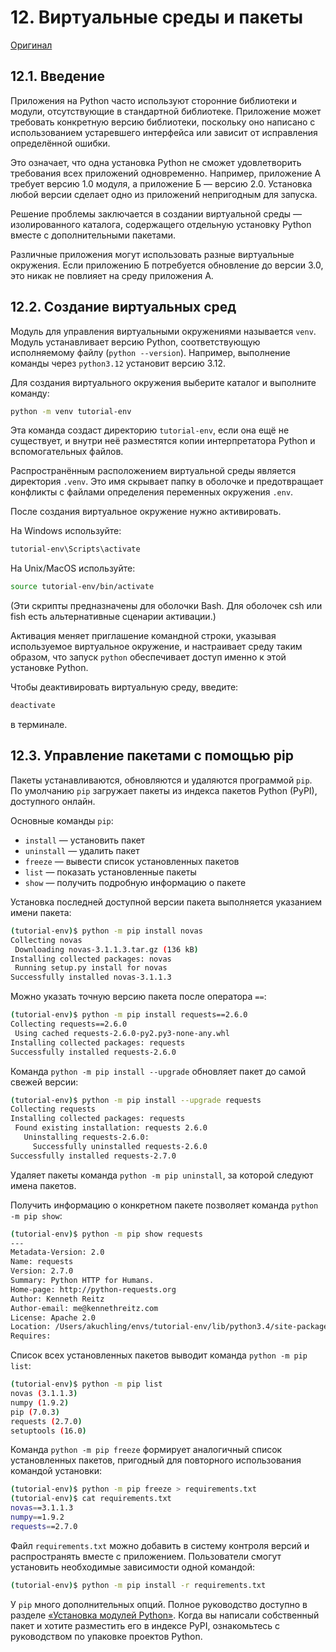 # 12. Виртуальные среды и пакеты

[Оригинал](https://docs.python.org/3.12/tutorial/venv.html)

## 12.1. Введение

Приложения на Python часто используют сторонние библиотеки и модули, отсутствующие в стандартной библиотеке. Приложение может требовать конкретную версию библиотеки, поскольку оно написано с использованием устаревшего интерфейса или зависит от исправления определённой ошибки.

Это означает, что одна установка Python не сможет удовлетворить требования всех приложений одновременно. Например, приложение А требует версию 1.0 модуля, а приложение Б — версию 2.0. Установка любой версии сделает одно из приложений непригодным для запуска.

Решение проблемы заключается в создании виртуальной среды — изолированного каталога, содержащего отдельную установку Python вместе с дополнительными пакетами.

Различные приложения могут использовать разные виртуальные окружения. Если приложению Б потребуется обновление до версии 3.0, это никак не повлияет на среду приложения А.

## 12.2. Создание виртуальных сред

Модуль для управления виртуальными окружениями называется `venv`. Модуль устанавливает версию Python, соответствующую исполняемому файлу (`python --version`). Например, выполнение команды через `python3.12` установит версию 3.12.

Для создания виртуального окружения выберите каталог и выполните команду:

```bash
python -m venv tutorial-env
```

Эта команда создаст директорию `tutorial-env`, если она ещё не существует, и внутри неё разместятся копии интерпретатора Python и вспомогательных файлов.

Распространённым расположением виртуальной среды является директория `.venv`. Это имя скрывает папку в оболочке и предотвращает конфликты с файлами определения переменных окружения `.env`.

После создания виртуальное окружение нужно активировать.

На Windows используйте:

```bash
tutorial-env\Scripts\activate
```

На Unix/MacOS используйте:

```bash
source tutorial-env/bin/activate
```

(Эти скрипты предназначены для оболочки Bash. Для оболочек csh или fish есть альтернативные сценарии активации.)

Активация меняет приглашение командной строки, указывая используемое виртуальное окружение, и настраивает среду таким образом, что запуск `python` обеспечивает доступ именно к этой установке Python.

Чтобы деактивировать виртуальную среду, введите:

```bash
deactivate
```

в терминале.

## 12.3. Управление пакетами с помощью pip

Пакеты устанавливаются, обновляются и удаляются программой `pip`. По умолчанию `pip` загружает пакеты из индекса пакетов Python (PyPI), доступного онлайн.

Основные команды `pip`:

- `install` — установить пакет
- `uninstall` — удалить пакет
- `freeze` — вывести список установленных пакетов
- `list` — показать установленные пакеты
- `show` — получить подробную информацию о пакете

Установка последней доступной версии пакета выполняется указанием имени пакета:

```bash
(tutorial-env)$ python -m pip install novas
Collecting novas
 Downloading novas-3.1.1.3.tar.gz (136 kB)
Installing collected packages: novas
 Running setup.py install for novas
Successfully installed novas-3.1.1.3
```

Можно указать точную версию пакета после оператора `==`:

```bash
(tutorial-env)$ python -m pip install requests==2.6.0
Collecting requests==2.6.0
 Using cached requests-2.6.0-py2.py3-none-any.whl
Installing collected packages: requests
Successfully installed requests-2.6.0
```

Команда `python -m pip install --upgrade` обновляет пакет до самой свежей версии:

```bash
(tutorial-env)$ python -m pip install --upgrade requests
Collecting requests
Installing collected packages: requests
 Found existing installation: requests 2.6.0
   Uninstalling requests-2.6.0:
     Successfully uninstalled requests-2.6.0
Successfully installed requests-2.7.0
```

Удаляет пакеты команда `python -m pip uninstall`, за которой следуют имена пакетов.

Получить информацию о конкретном пакете позволяет команда `python -m pip show`:

```bash
(tutorial-env)$ python -m pip show requests
---
Metadata-Version: 2.0
Name: requests
Version: 2.7.0
Summary: Python HTTP for Humans.
Home-page: http://python-requests.org
Author: Kenneth Reitz
Author-email: me@kennethreitz.com
License: Apache 2.0
Location: /Users/akuchling/envs/tutorial-env/lib/python3.4/site-packages
Requires:
```

Список всех установленных пакетов выводит команда `python -m pip list`:

```bash
(tutorial-env)$ python -m pip list
novas (3.1.1.3)
numpy (1.9.2)
pip (7.0.3)
requests (2.7.0)
setuptools (16.0)
```

Команда `python -m pip freeze` формирует аналогичный список установленных пакетов, пригодный для повторного использования командой установки:

```bash
(tutorial-env)$ python -m pip freeze > requirements.txt
(tutorial-env)$ cat requirements.txt
novas==3.1.1.3
numpy==1.9.2
requests==2.7.0
```

Файл `requirements.txt` можно добавить в систему контроля версий и распространять вместе с приложением. Пользователи смогут установить необходимые зависимости одной командой:

```bash
(tutorial-env)$ python -m pip install -r requirements.txt
```

У `pip` много дополнительных опций. Полное руководство доступно в разделе [«Установка модулей Python»](https://docs.python.org/installing/index.html#installing-index). Когда вы написали собственный пакет и хотите разместить его в индексе PyPI, ознакомьтесь с руководством по упаковке проектов Python.
